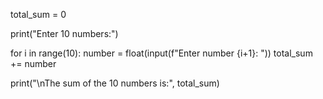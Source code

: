total_sum = 0

print("Enter 10 numbers:")

for i in range(10):
    number = float(input(f"Enter number {i+1}: "))
    total_sum += number

print("\nThe sum of the 10 numbers is:", total_sum)
